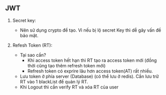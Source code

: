 ## JWT

1. Secret key:

   - Nên sử dụng crypto để tạo. Vì nếu bị lộ secret Key thì dễ gây vấn đề bảo mật.

2. Refesh Token (RT):

   - Tại sao cần?
     - Khi access token hết hạn thì RT tạo ra access token mới (đồng thời cũng tạo thêm refresh token mới)
     - Refresh token có exprire lâu hơn access token(AT) rất nhiều.
   - Lưu token ở phía server (Database) (có thể lưu ở redis). Cần lưu trữ RT vào 1 blackList để quản lý RT.
   - Khi Logout thì cần verify RT và xóa RT của user
